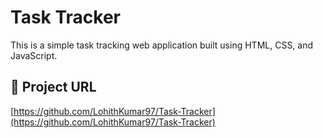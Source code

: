 # Task Tracker

This is a simple task tracking web application built using HTML, CSS, and JavaScript.

## 🔗 Project URL

[https://github.com/LohithKumar97/Task-Tracker](https://github.com/LohithKumar97/Task-Tracker)
